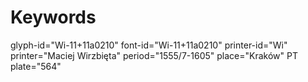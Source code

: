 # Keywords
glyph-id="Wi-11+11a0210"
font-id="Wi-11+11a0210"
printer-id="Wi"
printer="Maciej Wirzbięta"
period="1555/7-1605"
place="Kraków"
PT plate="564"
